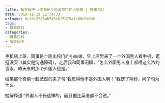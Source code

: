 ```yaml
---
title: 搞笑段子->同事是个刚出校门的小姑娘 | 糗事百科
date: 2019-11-19 12:34:33
urlname: 0c28c2256ab545e8f5979a1e00e943e0
tags: 
- 糗事百科
categories:
- 糗事百科
- 搞笑段子
---
```

手机店上班，同事是个刚出校门的小姑娘，早上店里来了一个外国黑人看手机，逛逛没买（其实是沟通障碍），走后我和同事闲聊，“怎么外国男人身上都喷这么浓的香水，昨天来的那个外国人也是。”

结果那个奇葩一脸茫然的来了句“我觉得他不是外国人啊！”我愣了两秒，问了句为什么。

她解释道:“外国人不长这样的，而且他连英语都不会说。”


